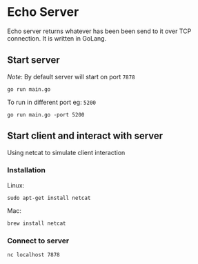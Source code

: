 # Echo Server
Echo server returns whatever has been been send to it over TCP connection.
It is written in GoLang.


## Start server
*Note*: By default server will start on port `7878`

```shell
go run main.go
```

To run in different port eg: `5200`
```shell
go run main.go -port 5200
```

## Start client and interact with server

Using netcat to simulate client interaction

### Installation
Linux:
```shell
sudo apt-get install netcat
```
Mac:
```shell
brew install netcat
```

### Connect to server
```shell
nc localhost 7878
```
